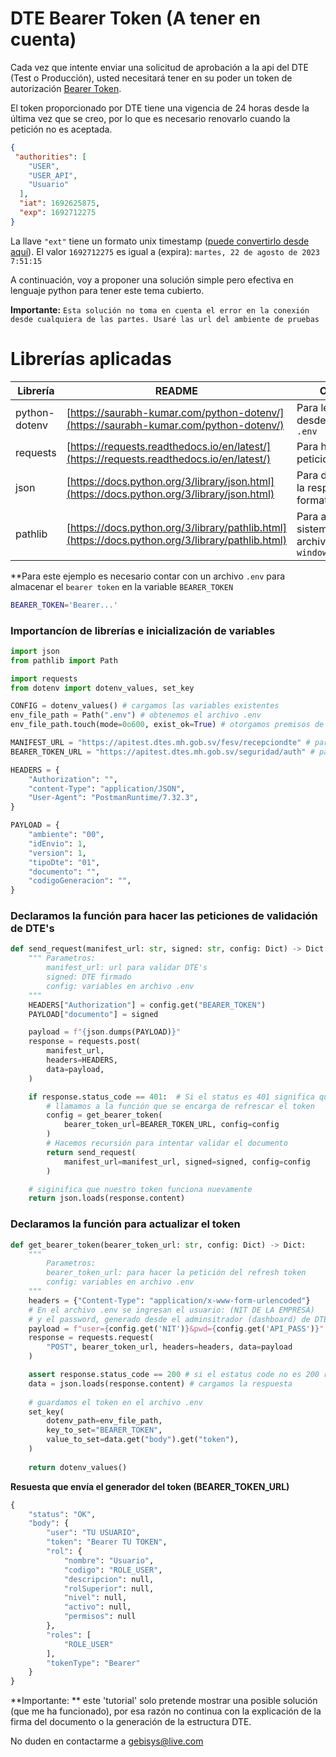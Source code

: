 # DTE Bearer Token (A tener en cuenta)

Cada vez que intente enviar una solicitud de aprobación a la api del DTE (Test o Producción), usted necesitará tener en su poder un token de autorización [Bearer Token](https://programmerclick.com/article/87581985934/#google_vignette).

El token proporcionado por DTE tiene una vigencia de 24 horas desde la última vez que se creo, por lo que es necesario renovarlo cuando la petición no es aceptada.

```json
{
 "authorities": [
    "USER",
    "USER_API",
    "Usuario"
  ],
  "iat": 1692625875,
  "exp": 1692712275
}
```

La llave `"ext"` tiene un formato unix timestamp ([puede convertirlo desde aquí](https://www.epochconverter.com/)). El valor `1692712275` es igual a (expira): `martes, 22 de agosto de 2023 7:51:15`

A continuación, voy a proponer una solución simple pero efectiva en lenguaje python para tener este tema cubierto.

**Importante:**
`Esta solución no toma en cuenta el error en la conexión desde cualquiera de las partes. Usaré las url del ambiente de pruebas`

# Librerías aplicadas

| Librería | README | Objetivo |
| ------ | ------ | ------ |
| python-dotenv | [https://saurabh-kumar.com/python-dotenv/](https://saurabh-kumar.com/python-dotenv/) | Para leer valores desde un archivo `.env` |
| requests | [https://requests.readthedocs.io/en/latest/](https://requests.readthedocs.io/en/latest/) | Para hacer peticiones `HTTP` |
| json | [https://docs.python.org/3/library/json.html](https://docs.python.org/3/library/json.html) | Para decodificar la respuesta en formato `json` |
| pathlib | [https://docs.python.org/3/library/pathlib.html](https://docs.python.org/3/library/pathlib.html) | Para acceder al sistema de archivos  `windows/linux/mac`|

**Para este ejemplo es necesario contar con un archivo `.env` para almacenar el `bearer token` en la variable `BEARER_TOKEN`

```sh
BEARER_TOKEN='Bearer...'
```

### Importancíon de librerías e inicialización de variables
```python
import json
from pathlib import Path

import requests
from dotenv import dotenv_values, set_key

CONFIG = dotenv_values() # cargamos las variables existentes
env_file_path = Path(".env") # obtenemos el archivo .env
env_file_path.touch(mode=0o600, exist_ok=True) # otorgamos premisos de escritura

MANIFEST_URL = "https://apitest.dtes.mh.gob.sv/fesv/recepciondte" # para hacer peticiones de validaciones de DTE
BEARER_TOKEN_URL = "https://apitest.dtes.mh.gob.sv/seguridad/auth" # para obtener el refresh token (BEARER_TOKEN)

HEADERS = {
    "Authorization": "",
    "content-Type": "application/JSON",
    "User-Agent": "PostmanRuntime/7.32.3",
}

PAYLOAD = {
    "ambiente": "00",
    "idEnvio": 1,
    "version": 1,
    "tipoDte": "01",
    "documento": "",
    "codigoGeneracion": "",
}
```

### Declaramos la función para hacer las peticiones de validación de DTE's

```python
def send_request(manifest_url: str, signed: str, config: Dict) -> Dict:
    """ Parametros:
        manifest_url: url para validar DTE's
        signed: DTE firmado
        config: variables en archivo .env
    """
    HEADERS["Authorization"] = config.get("BEARER_TOKEN")
    PAYLOAD["documento"] = signed

    payload = f"{json.dumps(PAYLOAD)}"
    response = requests.post(
        manifest_url,
        headers=HEADERS,
        data=payload,
    )

    if response.status_code == 401:  # Si el status es 401 significa que el token caducó y debemos generar otro
        # llamamos a la función que se encarga de refrescar el token
        config = get_bearer_token(
            bearer_token_url=BEARER_TOKEN_URL, config=config
        )
        # Hacemos recursión para intentar validar el documento
        return send_request(
            manifest_url=manifest_url, signed=signed, config=config
        )

    # siginifica que nuestro token funciona nuevamente
    return json.loads(response.content)
```

### Declaramos la función para actualizar el token

```python
def get_bearer_token(bearer_token_url: str, config: Dict) -> Dict:
    """
        Parametros:
        bearer_token_url: para hacer la petición del refresh token
        config: variables en archivo .env
    """
    headers = {"Content-Type": "application/x-www-form-urlencoded"}
    # En el archivo .env se ingresan el usuario: (NIT DE LA EMPRESA)
    # y el password, generado desde el adminsitrador (dashboard) de DTE
    payload = f"user={config.get('NIT')}&pwd={config.get('API_PASS')}"
    response = requests.request(
        "POST", bearer_token_url, headers=headers, data=payload
    )

    assert response.status_code == 200 # si el estatus code no es 200 revisar credenciales
    data = json.loads(response.content) # cargamos la respuesta
    
    # guardamos el token en el archivo .env
    set_key(
        dotenv_path=env_file_path,
        key_to_set="BEARER_TOKEN",
        value_to_set=data.get("body").get("token"),
    )
    
    return dotenv_values()
```

**Resuesta que envía el generador del token (BEARER_TOKEN_URL)**
```python
{
    "status": "OK",
    "body": {
        "user": "TU USUARIO",
        "token": "Bearer TU TOKEN",
        "rol": {
            "nombre": "Usuario",
            "codigo": "ROLE_USER",
            "descripcion": null,
            "rolSuperior": null,
            "nivel": null,
            "activo": null,
            "permisos": null
        },
        "roles": [
            "ROLE_USER"
        ],
        "tokenType": "Bearer"
    }
}
```

**Importante: ** este 'tutorial' solo pretende mostrar una posible solución (que me ha funcionado), por esa razón no continua con la explicación de la firma del documento o la generación de la estructura DTE.

No duden en contactarme a gebisys@live.com
